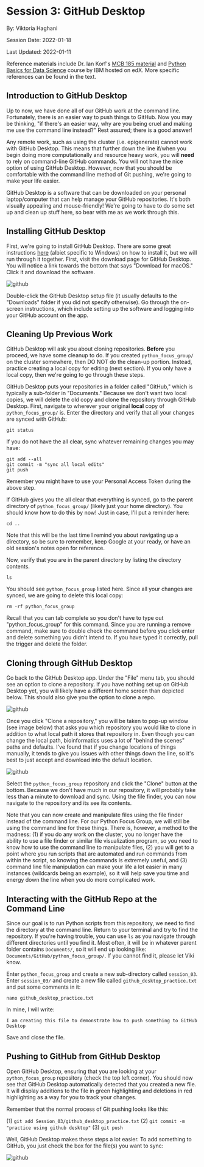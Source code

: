 # Session 3: GitHub Desktop

By: Viktoria Haghani

Session Date: 2022-01-18

Last Updated: 2022-01-11

Reference materials include Dr. Ian Korf's [MCB 185 material](https://github.com/vhaghani26/Learning_Python/tree/master/MCB%20185%20(Korf%20Course)) and [Python Basics for Data Science](https://www.edx.org/course/python-basics-for-data-science?index=product&queryID=4d4d882866dc3e8628ed7728b4662847&position=1) course by IBM hosted on edX. More specific references can be found in the text.

## Introduction to GitHub Desktop

Up to now, we have done all of our GitHub work at the command line. Fortunately, there is an easier way to push things to GitHub. Now you may be thinking, "if there's an easier way, why are you being cruel and making me use the command line instead?" Rest assured; there is a good answer! 

Any remote work, such as using the cluster (i.e. epigenerate) cannot work with GitHub Desktop. This means that further down the line if/when you begin doing more computationally and resource heavy work, you will **need** to rely on command-line GitHub commands. You will not have the nice option of using GitHub Desktop. However, now that you should be comfortable with the command line method of Git pushing, we're going to make your life easier.

GitHub Desktop is a software that can be downloaded on your personal laptop/computer that can help manage your GitHub repositories. It's both visually appealing and mouse-friendly! We're going to have to do some set up and clean up stuff here, so bear with me as we work through this.

## Installing GitHub Desktop

First, we're going to install GitHub Desktop. There are some great instructions [here](https://docs.github.com/en/desktop/installing-and-configuring-github-desktop/installing-and-authenticating-to-github-desktop/installing-github-desktop) (albiet specific to Windows) on how to install it, but we will run through it together. First, visit the download page for GitHub Desktop. You will notice a link towards the bottom that says "Download for macOS." Click it and download the software.

![github](https://github.com/vhaghani26/python_focus_group/blob/main/Session_03/gitdesktop_install.png)

Double-click the GitHub Desktop setup file (it usually defaults to the "Downloads" folder if you did not specify otherwise). Go through the on-screen instructions, which include setting up the software and logging into your GitHub account on the app.

## Cleaning Up Previous Work

GitHub Desktop will ask you about cloning repositories. **Before** you proceed, we have some cleanup to do. If you created `python_focus_group/` on the cluster somewhere, then DO NOT do the clean-up portion. Instead, practice creating a local copy for editing (next section). If you only have a local copy, then we're going to go through these steps.

GitHub Desktop puts your repositories in a folder called "GitHub," which is typically a sub-folder in "Documents." Because we don't want two local copies, we will delete the old copy and clone the repository through GitHub Desktop. First, navigate to wherever your original **local** copy of `python_focus_group/` is. Enter the directory and verify that all your changes are synced with GitHub:

```
git status
```

If you do not have the all clear, sync whatever remaining changes you may have:

```
git add --all
git commit -m "sync all local edits"
git push
```

Remember you might have to use your Personal Access Token during the above step. 

If GitHub gives you the all clear that everything is synced, go to the parent directory of `python_focus_group/` (likely just your home directory). You should know how to do this by now! Just in case, I'll put a reminder here:

```
cd ..
```

Note that this will be the last time I remind you about navigating up a directory, so be sure to remember, keep Google at your ready, or have an old session's notes open for reference. 

Now, verify that you are in the parent directory by listing the directory contents.

```
ls
```

You should see `python_focus_group` listed here. Since all your changes are synced, we are going to delete this local copy:

```
rm -rf python_focus_group
```

Recall that you can tab complete so you don't have to type out "python_focus_group" for this command. Since you are running a remove command, make sure to double check the command before you click enter and delete something you didn't intend to. If you have typed it correctly, pull the trigger and delete the folder.

## Cloning through GitHub Desktop

Go back to the GitHub Desktop app. Under the "File" menu tab, you should see an option to clone a repository. If you have nothing set up on GitHub Desktop yet, you will likely have a different home screen than depicted below. This should also give you the option to clone a repo.

![github](https://github.com/vhaghani26/python_focus_group/blob/main/Session_03/clone_repo_gitdesktop.png)

Once you click "Clone a repository," you will be taken to pop-up window (see image below) that asks you which repository you would like to clone in addition to what local path it stores that repository in. Even though you can change the local path, bioinformatics uses a lot of "behind the scenes" paths and defaults. I've found that if you change locations of things manually, it tends to give you issues with other things down the line, so it's best to just accept and download into the default location.

![github](https://github.com/vhaghani26/python_focus_group/blob/main/Session_03/choose_repo.png)

Select the `python_focus_group` repository and click the "Clone" button at the bottom. Because we don't have much in our repository, it will probably take less than a minute to download and sync. Using the file finder, you can now navigate to the repository and its see its contents.

Note that you can now create and manipulate files using the file finder instead of the command line. For our Python Focus Group, we will still be using the command line for these things. There is, however, a method to the madness: (1) if you do any work on the cluster, you no longer have the ability to use a file finder or similar file visualization program, so you need to know how to use the command line to manipulate files, (2) you will get to a point where you run scripts that are automated and run commands from within the script, so knowing the commands is extremely useful, and (3) command line file manipulation can make your life a lot easier in many instances (wildcards being an example), so it will help save you time and energy down the line when you do more complicated work.

## Interacting with the GitHub Repo at the Command Line

Since our goal is to run Python scripts from this repository, we need to find the directory at the command line. Return to your terminal and try to find the repository. If you're having trouble, you can use `ls` as you navigate through different directories until you find it. Most often, it will be in whatever parent folder contains `Documents/`, so it will end up looking like: `Documents/GitHub/python_focus_group/`. If you cannot find it, please let Viki know. 

Enter `python_focus_group` and create a new sub-directory called `session_03`. Enter `session_03/` and create a new file called `github_desktop_practice.txt` and put some comments in it:

```
nano github_desktop_practice.txt
```

In mine, I will write:

```
I am creating this file to demonstrate how to push something to GitHub Desktop
```

Save and close the file.

## Pushing to GitHub from GitHub Desktop

Open GitHub Desktop, ensuring that you are looking at your `python_focus_group` repository (check the top left corner). You should now see that GitHub Desktop automatically detected that you created a new file. It will display additions to the file in green highlighting and deletions in red highlighting as a way for you to track your changes.

Remember that the normal process of Git pushing looks like this:

(1) `git add Session_03/github_desktop_practice.txt`
(2) `git commit -m "practice using github desktop"`
(3) `git push`

Well, GitHub Desktop makes these steps a lot easier. To add something to GitHub, you just check the box for the file(s) you want to sync:

![github](https://github.com/vhaghani26/python_focus_group/blob/main/Session_03/git_add.png)

